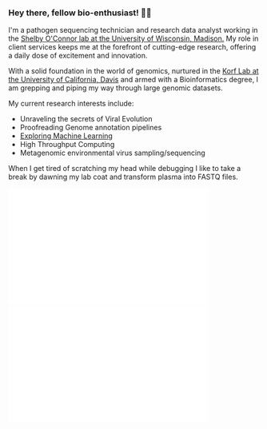 ### Hey there, fellow bio-enthusiast! 🧬🔬

I'm a pathogen sequencing technician and research data analyst working in the [Shelby O'Connor lab at the University of Wisconsin, Madison.](https://slo.pathology.wisc.edu/) My role in client services keeps me at the forefront of cutting-edge research, offering a daily dose of excitement and innovation. 

With a solid foundation in the world of genomics, nurtured in the [Korf Lab at the University of California, Davis](https://github.com/KorfLab) and armed with a Bioinformatics degree, I am grepping and piping my way through large genomic datasets. 

My current research interests include:
- Unraveling the secrets of Viral Evolution
- Proofreading Genome annotation pipelines
- [Exploring Machine Learning](https://www.kaggle.com/willgardnerbiotech/code)
- High Throughput Computing
- Metagenomic environmental virus sampling/sequencing

When I get tired of scratching my head while debugging I like to take a break by dawning my lab coat and transform plasma into FASTQ files.

<img src = "https://github.com/William-Gardner-Biotech/Github-stats/blob/master/generated/overview.svg" width=400></img> <img src = "https://github.com/William-Gardner-Biotech/Github-stats/blob/master/generated/languages.svg" width=400></img>

